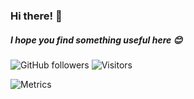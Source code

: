 ### Hi there! 👋
##### I hope you find something useful here 😊

![GitHub followers](https://img.shields.io/github/followers/nathan-fiscaletti?label=Follow&style=social)
![Visitors](https://visitor-badge.glitch.me/badge?page_id=nathan-fiscaletti)

![Metrics](https://metrics.lecoq.io/nathan-fiscaletti)

<!--
**VenomStyx/VenomStyx** is a ✨ _special_ ✨ repository because its `README.md` (this file) appears on your GitHub profile.

Here are some ideas to get you started:

- 🔭 I’m currently working on ...
- 🌱 I’m currently learning ...
- 👯 I’m looking to collaborate on ...
- 🤔 I’m looking for help with ...
- 💬 Ask me about ...
- 📫 How to reach me: ...
- 😄 Pronouns: ...
- ⚡ Fun fact: ...
-->
